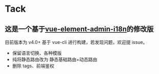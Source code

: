 # Tack

## 这是一个基于[vue-element-admin-i18n](https://github.com/PanJiaChen/vue-element-admin/tree/i18n)的修改版

目前版本为 v4.0+ 基于 vue-cli 进行构建，若发现问题，欢迎提 issue。

- 保留语言切换、各种模版
- 纯将静态路由改为 静态基础路由+动态路由
- 删除 tags、前端鉴权

